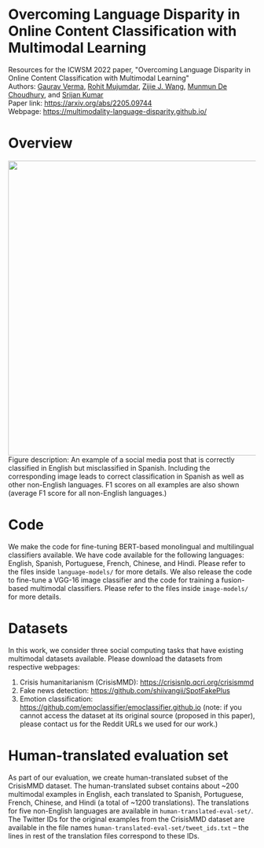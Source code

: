 # Overcoming Language Disparity in Online Content Classification with Multimodal Learning
Resources for the ICWSM 2022 paper, "Overcoming Language Disparity in Online Content Classification with Multimodal Learning"  
Authors: [Gaurav Verma](https://gaurav22verma.github.io/), [Rohit Mujumdar](https://rohitmujumdar.github.io/), [Zijie J. Wang](https://zijie.wang/), [Munmun De Choudhury](http://www.munmund.net/), and [Srijan Kumar](https://faculty.cc.gatech.edu/~srijan/)  
Paper link: https://arxiv.org/abs/2205.09744  
Webpage: https://multimodality-language-disparity.github.io/

# Overview

<center><img src="https://multimodality-language-disparity.github.io/assets/teaser.png" width="600"></center>
Figure description: An example of a social media post that is correctly classified in English but misclassified in Spanish. Including the corresponding image leads to correct classification in Spanish as well as other non-English languages. F1 scores on all examples are also shown (average F1 score for all non-English languages.)


# Code
We make the code for fine-tuning BERT-based monolingual and multilingual classifiers available. We have code available for the following languages: English, Spanish, Portuguese, French, Chinese, and Hindi. Please refer to the files inside `language-models/` for more details.
We also release the code to fine-tune a VGG-16 image classifier and the code for training a fusion-based multimodal classifiers. Please refer to the files inside `image-models/` for more details. 


# Datasets
In this work, we consider three social computing tasks that have existing multimodal datasets available. Please download the datasets from respective webpages:
1. Crisis humanitarianism (CrisisMMD): https://crisisnlp.qcri.org/crisismmd
2. Fake news detection: https://github.com/shiivangii/SpotFakePlus
3. Emotion classification: https://github.com/emoclassifier/emoclassifier.github.io (note: if you cannot access the dataset at its original source (proposed in this paper), please contact us for the Reddit URLs we used for our work.)


# Human-translated evaluation set

As part of our evaluation, we create human-translated subset of the CrisisMMD dataset. The human-translated subset contains about ~200 multimodal examples in English, each translated to Spanish, Portuguese, French, Chinese, and Hindi (a total of ~1200 translations). The translations for five non-English languages are available in `human-translated-eval-set/`. The Twitter IDs for the original examples from the CrisisMMD dataset are available in the file names `human-translated-eval-set/tweet_ids.txt` – the lines in rest of the translation files correspond to these IDs. 

